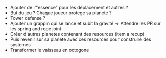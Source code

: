 - Ajouter de l'"essence" pour les déplacement et autres ?
- But du jeu ? Chaque joueur protege sa planete ?
- Tower defense ?
- Ajouter un grappin qui se lance et subit la gravité => Attendre les PR sur les spring and rope joint
- Créer d'autres planetes contenant des resources (item a recup)
- Puis revenir sur sa planete avec ces resources pour construire des systemes
- Transformer le vaisseau en octogone
